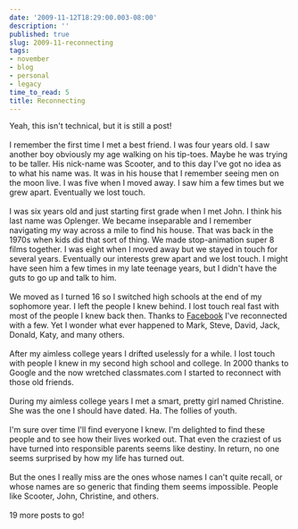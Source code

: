 ```yaml
---
date: '2009-11-12T18:29:00.003-08:00'
description: ''
published: true
slug: 2009-11-reconnecting
tags:
- november
- blog
- personal
- legacy
time_to_read: 5
title: Reconnecting
---
```


Yeah, this isn't technical, but it is still a post!<br /><br />I remember the first time I met a best friend. I was four years old. I saw another boy obviously my age walking on his tip-toes. Maybe he was trying to be taller. His nick-name was Scooter, and to this day I've got no idea as to what his name was. It was in his house that I remember seeing men on the moon live. I was five when I moved away. I saw him a few times but we grew apart. Eventually we lost touch.<br /><br />I was six years old and just starting first grade when I met John. I think his last name was Oplenger. We became inseparable and I remember navigating my way across a mile to find his house. That was back in the 1970s when kids did that sort of thing. We made stop-animation super 8 films together. I was eight when I moved away but we stayed in touch for several years. Eventually our interests grew apart and we lost touch. I might have seen him a few times in my late teenage years, but I didn't have the guts to go up and talk to him.<br /><br />We moved as I turned 16 so I switched high schools at the end of my sophomore year. I left the people I knew behind. I lost touch real fast with most of the people I knew back then. Thanks to <a href="http://facebook.com/">Facebook</a> I've reconnected with a few. Yet I wonder what ever happened to Mark, Steve, David, Jack, Donald, Katy, and many others.<br /><br />After my aimless college years I drifted uselessly for a while. I lost touch with people I knew in my second high school and college. In 2000 thanks to Google and the now wretched classmates.com I started to reconnect with those old friends.<br /><br />During my aimless college years I met a smart, pretty girl named Christine. She was the one I should have dated. Ha. The follies of youth.<br /><br />I'm sure over time I'll find everyone I knew. I'm delighted to find these people and to see how their lives worked out. That even the craziest of us have turned into responsible parents seems like destiny. In return, no one seems surprised by how my life has turned out.<br /><br />But the ones I really miss are the ones whose names I can't quite recall, or whose names are so generic that finding them seems impossible. People like Scooter, John, Christine, and others.<br /><br />19 more posts to go!